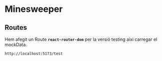 # Minesweeper

## Routes

Hem afegit un Route **`react-router-dom`** per la versió testing aixi carregar el mockData.

```bash
http://localhost:5173/test
```
